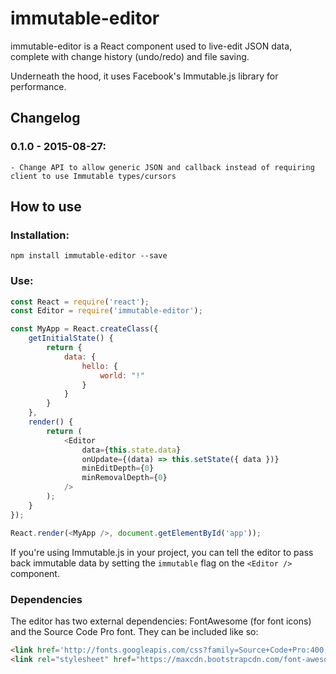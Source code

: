 # immutable-editor

immutable-editor is a React component used to live-edit JSON data, complete with change history (undo/redo) and file saving.

Underneath the hood, it uses Facebook's Immutable.js library for performance.

## Changelog

### 0.1.0 - 2015-08-27:
	- Change API to allow generic JSON and callback instead of requiring client to use Immutable types/cursors


## How to use

### Installation:
```
npm install immutable-editor --save
```

### Use:
```javascript
const React = require('react');
const Editor = require('immutable-editor');

const MyApp = React.createClass({
	getInitialState() {
		return {
			data: {
				hello: {
					world: "!"
				}
			}
		}
	},
	render() {
		return (
			<Editor
				data={this.state.data}
				onUpdate={(data) => this.setState({ data })}
				minEditDepth={0}
				minRemovalDepth={0}
			/>
		);
	}
});

React.render(<MyApp />, document.getElementById('app'));
```

If you're using Immutable.js in your project, you can tell the editor to pass back immutable data by setting the `immutable` flag on the `<Editor />` component.

### Dependencies

The editor has two external dependencies: FontAwesome (for font icons) and the Source Code Pro font. They can be included like so:
```html
<link href='http://fonts.googleapis.com/css?family=Source+Code+Pro:400,700' rel='stylesheet' type='text/css'>
<link rel="stylesheet" href="https://maxcdn.bootstrapcdn.com/font-awesome/4.4.0/css/font-awesome.min.css">
```
